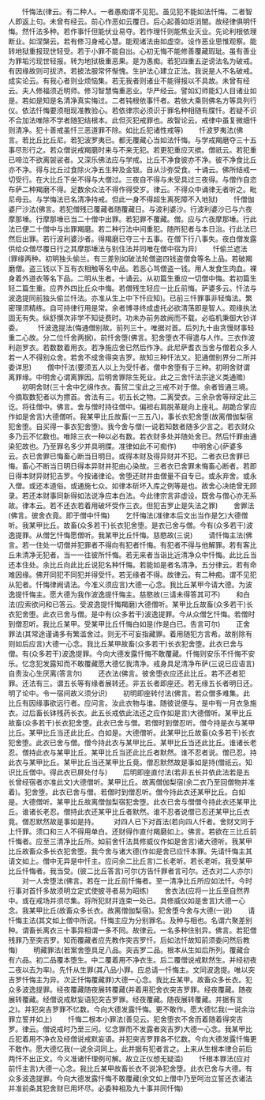 <!-- { "loadSidebar": true } -->
　　忏悔法(律云。有二种人。一者愚痴谓不见犯。虽见犯不能如法忏悔。二者智人即返上句。未曾有经云。前心作恶如云覆日。后心起善如炬消闇。故经律俱明忏悔。然忏法多种。若作事忏但能伏业易夺。若作理忏则能焦业灭业。先论利根依理断业。如涅槃云。若有修习身戒心慧。能观诸法由如虚空。设作恶业思惟观察。能转地狱重报现世轻受。若于小罪不能自出。心初无悔不能修善覆藏瑕玼。虽有善业为罪垢污现世轻报。转为地狱极重恶果。是为愚痴。若犯四重五逆谤法名为破戒。有因缘故则可拔济。若披法服常怀惭愧。生护法心建立正法。我说是人不名破戒。成实论云。有我心者则业烦恼集。若无我者则诸业不能得报以不具故。未曾有经云。夫人修福须近明师。修习智慧悔重恶业。华严经云。譬如幻师能幻人目诸业如是。若如是知是名清净真实悔过。二者钝根依事忏者。若依大乘则佛名方等具列行仪。依法忏悔要须相现准教验心。若依律宗必须识于罪名种相随有牒忏。若疑不识不合加法唯除不学者随犯结根本。此但灭犯戒罪也。故智论云。戒律中虽复微细忏则清净。犯十善戒虽忏三恶道罪不除。如比丘犯诸性戒等)
　　忏波罗夷法(佛言。若比丘比丘尼。若犯波罗夷已。都无覆藏心当如法忏悔。与学戒羯磨夺三十五事尽形行之。若众僧说戒羯磨时来与不来无犯。若更犯重应灭摈。僧祇云。若犯重已啼泣不欲离袈裟者。又深乐佛法应与学戒。比丘不净食彼亦不净。彼不净食比丘亦不净。得与比丘过食除火净五生种及金银。自从沙弥受食。十诵云。佛所结戒一切受行。在大比丘下坐不得与大僧过。三夜自不得与未受具过三夜得。与僧作自恣布萨二种羯磨不得。足数余众法不得作得受岁。律云。不得众中诵律无者听之。毗尼母云。与学悔法已名清净持戒。但此一身不得超生离死障不入地狱)
　　忏僧伽婆尸沙法(佛言。若犯僧残已覆藏者随覆藏日。与波利婆沙。行波利婆沙已与六夜摩那埵。行摩那埵已当二十僧中出罪。若犯罪不覆藏。僧。应与六夜摩那埵。行此法已便二十僧中与出罪羯磨。若二种行法中间重犯。随所犯者与本日治。行此法已然后出罪。若行波利婆沙者。得羯磨已夺三十五事。在僧下行八事失。夜白僧发露供给众僧尽覆日行之其摩那埵法与别住法并同唯在僧中宿为异)
　　忏偷兰遮法(罪缘两种。初明独头偷兰。有三差别如破法轮僧盗四钱盗僧食等名上品。若破羯磨僧。盗三钱以下互有衣相触等名中品。若恶心骂僧盗一钱。用人发食生肉血。裸身着外道衣等名下品。二明从生者。十诵云。从初篇生重应一切僧中悔。若初篇生轻二篇生重。应界外四比丘众中悔。若僧残生轻应一比丘前悔。萨婆多云。忏法与波逸提同前独头偷兰忏法。亦准从生上中下忏应知)。已前三忏罪事非轻悔法。繁密理须精练。自可持律行用是常。余者博寻终成虚托必欲清荡即是智人。观缘执法固无有失。纵舒撰次非学不知徒费时。功未办前务故阙而不载。必临机秉御大钞详委。
　　忏波逸提法(悔通僧别故。前列三十。唯据对首。后列九十由贪慢财事轻重二心故。分二位忏舍两据)。前忏舍堕(佛言。犯舍堕衣不得遣与人作。三衣作波利迦罗衣。若数数着用衣。若净施应舍已然后作净。此尼萨耆衣当舍与僧若众多人若一人不得别众舍。若舍不成舍得突吉罗。故知三种忏法又。犯通僧别界分二所并委详思)
　　僧中忏法(要须五人以上为受忏者。僧中舍堕有于三种。初明舍财谓离罪缘。中明舍心谓离罪因。后明舍罪除生死业。此之三舍忏法宗途义类通赡)
　　初明舍财(三十舍中乞绵作衣。畜贸二宝此之三戒不对于僧。余者皆通三境。今摘取数犯者以为摽首。舍法有三。初五长之物。二离受衣。三余杂舍等辩定此三讫。将往僧中。佛言。舍与僧时持往僧中。偏袒右肩脱革屣向上座礼。胡跪合掌应作如是舍言)大德僧听。我某甲比丘故畜(一三五八)。事长衣犯舍堕(故离僧伽梨宿犯舍堕。自买得一事衣犯舍堕)。我今舍与僧(一说若知数者随多少言之。若衣财众多乃云不忆数也。唯除三衣一种以必有数。若衣财多处并随处舍已。然后忏罪由通染犯故也。乃至罪名多少并具明牒。准律如此不可痴作)
　　中明舍心(萨婆多云。衣已舍罪已悔畜心断当日明日。或得本财及得异财并不犯。二者衣已舍罪已悔。畜心不断当日明日得本异财并犯由心染故。三者衣已舍罪未悔畜心断者。若即日得本财异财犯吉罗。今按诸律论。舍堕还财并由僧量不自专已。或永弃舍。或永入僧。或还本道俗。或通施七众。如律本斫坏入库之例等是也。故舍心决绝曾无顾录。若还本财事同新得如法说净应本白法。今此律宗言非虚设。既舍与僧心亦无系故。律本云。若不还衣若着用破坏受作三衣。但犯吉罗止是失法之罪)
　　舍罪法(佛言。彼舍衣竟。即于僧中忏悔)
　　乞忏悔法(准律本后文出当作是乞)大德僧听。我某甲比丘。故畜(众多若干)长衣犯舍堕。是衣已舍与僧。今有(众多若干)波逸提罪。从僧乞忏悔愿僧听。我某甲比丘忏悔。慈愍故(三说)
　　请忏悔主法(佛言。若一住处一切僧并犯罪者不得向有犯者忏悔。有犯者不得与他解罪。若有客比丘未清净无犯者。当一一往彼所忏悔。若无来者当诣比近清净众中忏悔。此比丘当还本住处。余比丘向此比丘说犯名种忏悔。若能如是者名清净。五分律云。若有命难因缘。佛开同犯不同犯并得受忏。若无缘者不得。故律云。有二种痴。谓不见犯从犯者。忏悔律阙请法。今准义须应言)大德一心念。我比丘某甲今请大德。为波逸提忏悔主。愿大德为我作波逸提忏悔主。慈愍故(三请未得答其可不)
　　和白法(应索欲问和已答云。受波逸提忏悔羯磨)大德僧听。某甲比丘故畜(众多若干)长衣犯舍堕。此衣已舍与僧。是中有(众多若干)波逸提罪。今从众僧乞忏悔。若僧时到僧忍听。我比丘某甲。受某甲比丘忏悔白如是(作是白已。告言可尔)
　　正舍罪法(其常途谨诵多有繁滥舍过。则无不可妄指藏罪。着用随犯方言希。故削除有则如后应言)大德一心念。我比丘某甲故畜(众多若干)长衣犯舍堕。此衣已舍与僧。有(众多若干)波逸提罪。今向大德发露忏悔不敢覆藏。忏悔则安乐不忏悔不安乐。忆念犯发露知而不敢覆藏愿大德忆我清净。戒身具足清净布萨(三说已应语言)自责汝心生厌离(答言尔)
　　还衣法(佛言。彼舍堕衣应还此比丘。若不还者犯罪。还法有三。谓五长等有缘者展转还。非五长者即座还。若无缘五长者明日还。明了论中。令一宿间故义须分识)
　　初明即座转付法(佛言。若众僧多难集。此比丘有因缘事欲远行者。应问言。汝此衣物与谁。随彼说便与。是中有一月衣急施衣。过后畜长钵残药长衣。此五长戒依此法还之应作如是言)大德僧听。某甲比丘故畜(众多若干)长衣犯舍堕。此衣已舍与僧。若僧时到僧忍听。僧今持是衣与某甲比丘。某甲比丘当还此比丘。白如是。大德僧听。此某甲比丘故畜(众多若干)长衣犯舍堕。此衣已舍与僧。僧今持此衣与某甲比丘。某甲比丘当还此比丘。谁诸长老忍。僧持此衣与某甲比丘。某甲比丘当还此比丘者默然。谁不忍者说。僧已忍。持此衣与某甲比丘。某甲比丘当还某甲比丘竟。僧忍默然故是事如是持(僧祇云。知识比丘僧中。得此衣已屏处付与)
　　后明即座直付法(若非五长并依此法若是五长曾经宿者亦准此文)大德僧听。某甲比丘。故离僧伽梨宿(余二衣乃至回僧物并准着)。犯舍堕。此衣已舍与僧。若僧时到僧忍听。僧今持此衣还某甲比丘。白如是。大德僧听。某甲比丘故离僧伽梨宿犯舍堕。此衣已舍与僧僧今持此衣还某甲比丘。谁诸长老忍。僧持此衣还某甲比丘者默然。谁不忍者说僧已忍还某甲比丘衣竟。僧忍默然故是事如是持。
　　对四人已下对首法(若向四人忏者。舍财文同于上忏罪。须口和三人不得用单白。还财得作直付羯磨如上。佛言。若欲在三比丘前忏悔者。应至三清净比丘所。如前舍忏法具修威仪作如是舍言)诸大德听。我某甲比丘故畜众多长衣犯舍堕。我今舍与诸大德(作如是舍已应忏本罪。先请忏悔主其请文如上。僧中无异是中忏主。应问余二比丘言)二长老听。若长老听。我受某甲比丘忏悔者。我当受。(彼二比丘答言)可尔(方告忏罪者言可尔。还衣对二人亦尔)
　　对一人舍堕法(佛言。若在一比丘前忏悔者。至一清净比丘所应如法忏。今时行事对首忏多故须明立定式使披寻者易为昭练)
　　舍衣法(应将一比丘至自然界中。或在戒场并须尽集。将所犯财并连束一处已。具修威仪如是舍言)大德一心念。我某甲比丘(故畜众多长衣。故离僧伽梨宿)。犯舍堕今舍与大德(一说)
　　请忏悔主法(其文如上僧中所说。忏悔主应为分别罪名。及种与相也。名谓六聚差别种。谓畜长离衣三十事异相谓一多不同。故律云。一名多种住别异。佛言。若犯僧残罪乃至突吉罗。知而覆藏者应先教作突吉罗忏。后如法忏故知前须委问然后教悔)
　　明藏罪法(若案舍堕具足八品。突吉罗二品。根本从生如后所列。覆藏合有六品。初二品覆本堕生。中二覆着用不净衣生。后二覆僧说戒默然生。并经初夜二夜以去为率)。先忏从生罪(其八品小罪。应总请一忏悔主。文同波逸提。唯以突吉罗忏悔主为异。次正忏悔覆藏罪)大德一心念。我比丘某甲。故畜众多长衣。犯众多波逸提罪。经夜覆藏随夜展转覆藏(并着用犯舍衣突吉罗罪。经夜覆藏。随夜展转覆藏。经僧说戒默妄语犯突吉罗罪。经夜覆藏。随夜展转覆藏。并据有言之)。并犯突吉罗罪不忆数。今向大德发露忏悔。更不敢作。愿大德忆我(一说余治罪立誓并如上)
　　忏悔二根本小罪法(善见云。犯舍堕衣不舍而着随着得突吉罗。律云。僧说戒时乃至三问。忆念罪而不发露者突吉罗)大德一心念。我某甲比丘犯着用不净衣及经僧说戒默妄语。并犯突吉罗罪各不忆数。今向大德发露忏悔更不敢作。愿大德忆我(一说余词同上。此并据有犯者言之。上来从生根本律合前后两忏不出正文。今义准诸忏理例可解。故立正仪想无疑滥)
　　忏根本罪法(应对前忏主言)大德一心念。我比丘某甲故畜长衣不说净犯舍堕。此衣已舍与大德。有众多波逸提罪。今向大德发露忏悔不敢覆藏(余文如上僧中乃至呵治立誓还衣诸法并准前条其犯舍财已用坏尽。必委种相及九十事并同忏悔)
